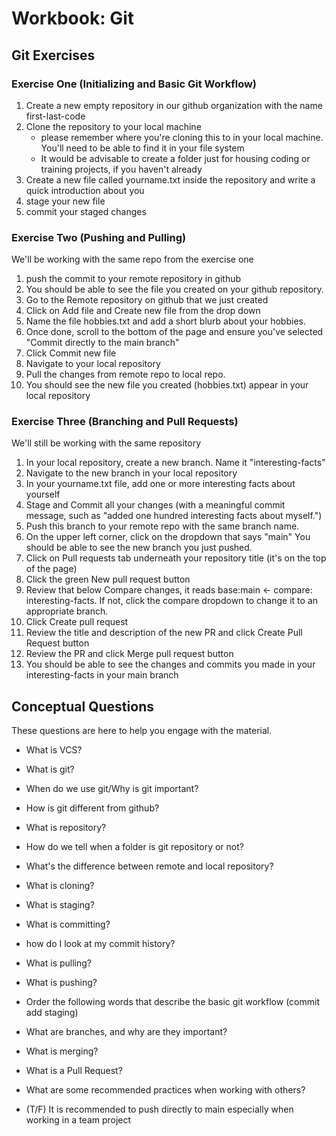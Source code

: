 # Workbook: Git 

## Git Exercises
### Exercise One (Initializing and Basic Git Workflow)
1. Create a new empty repository in our github organization with the name first-last-code
2. Clone the repository to your local machine 
    - please remember where you're cloning this to in your local machine. You'll need to be able to find it in your file system
    -  It would be advisable to create a folder just for housing coding or training projects, if you haven't already
3. Create a new file called yourname.txt inside the repository and write a quick introduction about you
4. stage your new file
5. commit your staged changes

### Exercise Two (Pushing and Pulling)
We'll be working with the same repo from the exercise one
1. push the commit to your remote repository in github
2. You should be able to see the file you created on your github repository.
3. Go to the Remote repository on github that we just created 
4. Click on Add file and Create new file from the drop down
5. Name the file hobbies.txt and add a short blurb about your hobbies.
6. Once done, scroll to the bottom of the page and ensure you've selected "Commit directly to the main branch"
7. Click Commit new file
8. Navigate to your local repository 
9. Pull the changes from remote repo to local repo.
10. You should see the new file you created (hobbies.txt) appear in your local repository

### Exercise Three (Branching and Pull Requests)
We'll still be working with the same repository
1. In your local repository, create a new branch. Name it "interesting-facts"
2. Navigate to the new branch in your local repository
3. In your yourname.txt file, add one or more interesting facts about yourself
4. Stage and Commit all your changes (with a meaningful commit message, such as "added one hundred interesting facts about myself.")
5. Push this branch to your remote repo with the same branch name. 
6. On the upper left corner, click on the dropdown that says "main" You should be able to see the new branch you just pushed.
7. Click on Pull requests tab underneath your repository title (it's on the top of the page)
8. Click the green New pull request button
9. Review that below Compare changes, it reads base:main <- compare: interesting-facts. If not, click the compare dropdown to change it to an appropriate branch. 
10. Click Create pull request
11. Review the title and description of the new PR and click Create Pull Request button
11. Review the PR and click Merge pull request button
12. You should be able to see the changes and commits you made in your interesting-facts in your main branch

## Conceptual Questions
These questions are here to help you engage with the material.

- What is VCS?

- What is git?

- When do we use git/Why is git important?

- How is git different from github?

- What is repository?

- How do we tell when a folder is git repository or not?

- What's the difference between remote and local repository?

- What is cloning?

- What is staging?

- What is committing?

- how do I look at my commit history?

- What is pulling?

- What is pushing?

- Order the following words that describe the basic git workflow (commit add staging)

- What are branches, and why are they important?

- What is merging?

- What is a Pull Request?

- What are some recommended practices when working with others?

- (T/F) It is recommended to push directly to main especially when working in a team project


